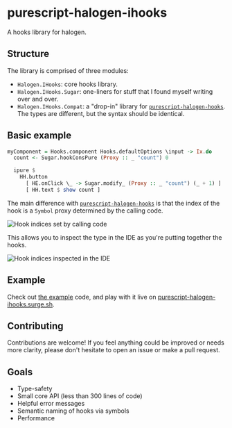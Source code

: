 # purescript-halogen-ihooks

A hooks library for halogen.

## Structure

The library is comprised of three modules:

- `Halogen.IHooks`: core hooks library.
- `Halogen.IHooks.Sugar`: one-liners for stuff that I found myself writing over and over.
- `Halogen.IHooks.Compat`: a "drop-in" library for [`purescript-halogen-hooks`](https://github.com/thomashoneyman/purescript-halogen-hooks). The types are different, but the syntax should be identical.

## Basic example

```purescript
myComponent = Hooks.component Hooks.defaultOptions \input -> Ix.do
  count <- Sugar.hookConsPure (Proxy :: _ "count") 0

  ipure $
    HH.button
      [ HE.onClick \_ -> Sugar.modify_ (Proxy :: _ "count") (_ + 1) ]
      [ HH.text $ show count ]
```

The main difference with [`purescript-halogen-hooks`](https://github.com/thomashoneyman/purescript-halogen-hooks) is that the index of the hook is a `Symbol` proxy determined by the calling code.

![Hook indices set by calling code](https://i.ibb.co/swSvkfN/hooks0.png)

This allows you to inspect the type in the IDE as you're putting together the hooks.

![Hook indices inspected in the IDE](https://i.ibb.co/7YLWqvD/hooks1.png)

## Example

Check out [the example](./example) code, and play with it live on [purescript-halogen-ihooks.surge.sh](https://purescript-halogen-ihooks.surge.sh/).

## Contributing

Contributions are welcome! If you feel anything could be improved or needs more clarity, please don't hesitate to open an issue or make a pull request.

## Goals

- Type-safety
- Small core API (less than 300 lines of code)
- Helpful error messages
- Semantic naming of hooks via symbols
- Performance
